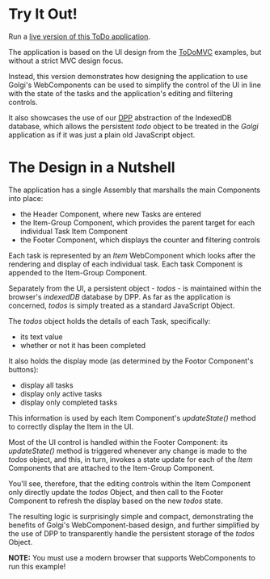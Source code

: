 # Try It Out!

Run a [live version of this ToDo application](https://robtweed.github.io/golgi/examples/todo/).

The application is based on the UI design from the [ToDoMVC](https://todomvc.com/) examples,
but without a strict MVC design focus.  

Instead, this version demonstrates how designing the application to use Golgi's WebComponents 
can be used to simplify the control of the UI in line with the state of the tasks and
the application's editing and filtering controls.

It also showcases the use of our 
[DPP](https://github.com/robtweed/DPP) abstraction of the IndexedDB database, which 
allows the persistent *todo* object to be treated in the *Golgi* application as if it was
just a plain old JavaScript object.

# The Design in a Nutshell

The application has a single Assembly that marshalls the main Components into place:

- the Header Component, where new Tasks are entered
- the Item-Group Component, which provides the parent target for each individual Task Item Component
- the Footer Component, which displays the counter and filtering controls

Each task is represented by an *Item* WebComponent which looks after the rendering and display of
each individual task. Each task Component is appended to the Item-Group Component.

Separately from the UI, a persistent object - *todos* - is maintained within the browser's
*indexedDB* database by DPP.  As far as the application is concerned, *todos* is simply
treated as a standard JavaScript Object.

The *todos* object holds the details of each Task, specifically:

- its text value
- whether or not it has been completed

It also holds the display mode (as determined by the Footor Component's buttons):

- display all tasks
- display only active tasks
- display only completed tasks

This information is used by each Item Component's *updateState()* method to correctly display
the Item in the UI.

Most of the UI control is handled within the Footer Component: its *updateState()* method
is triggered whenever any change is made to the *todos* object, and this, in turn,
invokes a state update for each of the *Item* Components that are attached to the
Item-Group Component.

You'll see, therefore, that the editing controls within the Item Component only directly
update the *todos* Object, and then call to the Footer Component to refresh the display based
on the new *todos* state.

The resulting logic is surprisingly simple and compact, demonstrating the benefits
of Golgi's WebComponent-based design, and further simplified by the use of DPP to 
transparently handle the persistent storage of the *todos* Object.

**NOTE:** You must use a modern browser that supports WebComponents to run this example!

